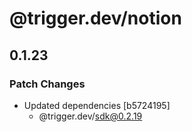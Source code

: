 # @trigger.dev/notion

## 0.1.23

### Patch Changes

- Updated dependencies [b5724195]
  - @trigger.dev/sdk@0.2.19
